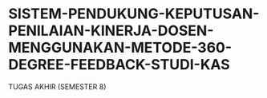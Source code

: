 # SISTEM-PENDUKUNG-KEPUTUSAN-PENILAIAN-KINERJA-DOSEN-MENGGUNAKAN-METODE-360-DEGREE-FEEDBACK-STUDI-KAS
TUGAS AKHIR (SEMESTER 8)
